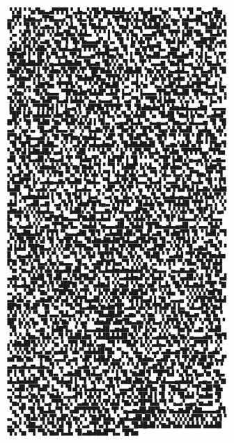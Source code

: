 ▝▞▟▝▝▅▜▅▃▟▜▜▜▝▃▙▃▚▜▙▜▅▟▟▟▃▞▃▜▄▟▝▝▅▞▝▜▝▝▊▝▚▃▄▜▅▃▛▛▐▟▅▃▞▛▇▃▃▞▜▝▟▃▜▞▚▞▚▝▇▜▟▞▟▃▛▟█▜▞▞▄▃▚▟▄▟█▝▐▞▛▟▉▞▝▝▊▜▞▃▅▃▜▞▝▟▄▝▇▝▇▟▄▞▚▝▅▟▝▟▄▜▟▟▉▟▆▝▚▝▉▃▝▝▜▟▉▟▝▝▃▝▟▜▝▟▟▝▞▟▅▜▙▞▟▟▃▝▞▝▐▝▆▞▚▜▄▝▃▃▆▜▙▝▛▛▐▟▊▜▙▝▜▃▙▜▝▃▝▟▚▜▞▃▅▝▅▞▜▝█▞▙▃▃▟▚▞▃▝▉▝▐▞▟▞▛▝▃▝▆▟▐▟▞▝▄▟█▜▛▃▅▞▟▟▐▜▞▟▇▞▚▞▙▟▃▟▄▜▜▜▚▝█▃▅▝▉▝▚▞▆▜▛▜▃▝▅▟▝▝▃▝▜▝▉▞▝▝▜▛▇▛▐▝▐▛▐▞▜▃▙▝▛▟▃▃▅▜▜▜▅▞▆▝▐▝▜▞▅▟▉▃▟▜▙▟▆▜▝▟▐▃▝▞▛▞▛▟█▟▇▟▛▞▄▃▙▟▇▟▆▝█▃▅▝█▞▞▃▜▝▚▝▛▝▃▃▆▝▆▟▜▃▄▝▞▞▆▃▙▝▆▟▛▞▆▟▐▝▛▟▅▞▙▜▛▞▛▝█▛▇▟▞▞▛▟█▟▉▝▆▞▅▜▚▃▟▟▃▝▛▜▃▟▜▝▉▞▜▟▅▟▚▜▚▝▉▝▞▝▊▝▇▟▅▛▇▃▜▜▜▞▟▝▐▝▐▝▟▞▙▜▚▟▅▝▞▜▞▜▞▝▚▃▞▟▊▃▝▟▇▜▅▝▛▜▜▞▄▝▝▞▚▛▇▟▉▝▃▝▜▞▅▝▚▃▚▟▛▟▄▟▟▜▛▜▄▟▐▃▝▟▅▞▝▝▉▞▙▃▃▝▜▛▇▟▆▜▟▟▛▃▙▛▐▃▞▝▐▃▃▃▜▜▅▜▙▟▉▝█▜▅▃▙▝▚▜▞▟▞▞▅▃▜▟▛▜▃▟▐▟▟▞▚▃▚▃▃▞▜▝▃▞▜▞▝▜▛▟▐▟▅▝▞▃▚▝▃▝▐▃▜▝▐▞▟▜▚▝▜▜▜▟▐▝▐▃▄▜▝▟█▜▙▜▜▜▛▝▊▝▉▟▆▟▅▜▝▟▅▟▟▃▃▟▆▝▃▃▃▝█▛▐▟▚▟▟▟▞▟▅▜▙▞▞▃▛▝▚▜▜▃▚▞▙▞▟▟▊▝▄▝█▟█▝▆▟▐▞▅▞▃▟▅▛▇▜▞▝▇▝▜▟▇▝▆▞▜▟▛▟▞▟▐▝▉▃▝▃▄▟▜▃▙▝▚▃▄▃▞▜▅▃▞▟▃▃▅▝▊▝█▃▞▝▄▞▃▝█▃▟▜▃▃▚▞▝▞▜▃▆▞▛▟▝▜▅▜▞▝█▜▞▜▄▞▟▞▙▟▊▝▄▟▄▝▟▞▛▜▟▝▆▃▃▟▚▝▇▝▇▜▅▞▅▟▟▃▝▟▛▝▊▝▉▟▛▜▃▝▇▜▝▜▝▝█▝▐▛▐▜▙▝▝▝█▝▇▜▃▟▜▟▇▃▝▞▝▃▛▟▚▟▄▟▅▟▚▝█▟▇▟▇▟▊▝▊▃▅▞▟▟▚▞▛▝▐▜▅▜▚▞▛▟▐▟▇▟█▞▄▟▝▞▝▟█▝▝▝▟▞▚▝▐▞▝▟▜▞▜▃▙▝▛▟▆▝█▜▜▜▄▞▜▜▅▟▊▝▉▜▃▟▊▞▅▃▟▝▛▝▜▟▅▜▚▝▐▟▜▛▐▝█▝▝▝▚▞▜▛▐▟▊▞▄▃▄▜▞▃▅▃▄▝▟▝▊▝▞▟▅▟▞▞▜▞▅▞▆▟▞▜▝▝▜▝▐▟▇▛▐▞▟▃▝▟▛▟▅▞▜▃▝▝▐▟▆▜▄▞▄▟▚▟▚▝▜▝▞▛▇▝▚▞▚▜▞▟▞▞▜▝▟▃▛▟▞▃▙▝▜▝▟▃▜▃▞▃▛▜▅▞▛▝▜▞▙▟▛▛▐▞▃▟▄▃▆▞▙▟▇▝▆▟▃▝▜▃▟▞▛▟▜▃▃▜▃▟▝▃▃▛▐▞▚▃▙▝█▝▐▜▙▟▊▝▜▞▃▟▞▃▞▝▃▝▐▃▟▃▝▃▝▟▛▃▜▞▛▝▄▝▛▞▟▝▅▜▜▟▜▟▐▃▆▞▟▟▆▝▜▝▄▟▅▟▟▟▐▝▊▝▊▜▟▝▐▃▞▝▃▞▄▝▟▃▚▞▅▃▜▃▜▃▟▃▄▃▙▜▚▜▟▞▛▞▟▟▝▝▃▟▊▃▆▝▃▞▙▜▝▟▅▛▇▜▄▃▚▜▜▜▞▝▉▟▟▞▆▞▜▜▟▟█▝▛▛▐▃▚▝▞▟▆▟▞▞▞▟▄▟▃▝▚▝▐▟▉▞▃▜▃▃▆▞▛▟▃▃▟▛▇▞▚▝▅▝▞▞▟▞▆▝▉▛▐▞▄▞▙▝▜▝▊▝▞▞▅▛▇▜▅▃▃▛▇▟▉▃▙▟▝▃▄▜▞▟▟▞▛▃▜▝▊▛▐▟▃▃▛▞▅▜▃▃▙▃▚▃▟▞▞▃▅▝▛▜▅▜▃▝▅▟▟▝▅▃▃▟▉▃▜▟▟▝█▜▙▃▟▃▄▟▊▃▞▃▃▜▟▞▚▜▄▟▇▃▙▛▐▜▜▝▚▃▃▟▇▝▉▜▝▃▙▟▊▟▉▞▜▃▛▃▆▝▊▟▆▜▜▝▊▝▐▟▊▞▜▞▚▜▙▜▛▞▟▝▉▝▅▜▛▟▃▝▉▟▆▟▇▟▇▜▟▃▟▜▙▛▇▝▊▃▚▜▜▟▐▞▝▃▅▝▄▟▐▟▟▝█▛▇▃▞▞▞▟▛▞▜▜▅▞▜▝▊▟▄▜▚▜▛▜▞▃▟▜▛▃▚▜▞▝▊▃▆▟▝▜▞▝▊▝▄▃▟▞▙▜▝▞▚▝▄▞▜▝▄▜▟▝█▜▜▝▉▃▜▞▄▝▉▟█▝▝▃▟▟▝▜▚▛▇▜▅▟▅▛▇▝▉▞▞▜▃▞▙▞▅▃▃▝▉▃▝▃▆▛▇▜▄▞▜▝▞▞▄▝▃▜▚▜▜▝▚▜▙▞▜▞▛▟▟▝▅▝▅▃▛▞▛▟▞▟▄▟▊▟▊▝▚▟▜▃▙▟▅▟▅▟▟▟▜▞▅▃▃▝▄▃▆▃▆▞▝▜▚▜▟▃▆▞▄▝▟▟█▝▊▟▊▃▚▜▟▜▙▟▚▝▅▝▞▃▟▟▅▟▚▞▙▟▞▝▆▝▄▟▉▞▟▝▊▝▚▟▞▟▃▟▄▜▚▟▚▜▝▟█▛▇▝▚▞▚▟▆▟▝▞▅▟▝▞▅▞▅▛▐▃▙▝█▞▟▃▆▟▞▜▛▝▇▃▝▃▝▟▛▝▆▞▝▛▇▛▇▞▞▜▚▝▐▞▛▟▛▟▛▟▇▜▟▝▛▝▞▟▄▝▆▝▞▞▞▞▆▛▇▃▛▟▞▃▝▃▆▟▛▟▚▟▝▟▜▜▄▟▊▞▞▟▜▞▝▟▜▜▄▟▐▝▇▝▃▃▄▝▞▟▜▛▇▜▟▟█▛▇▝▉▟▛▝▇▝▅▝▝▜▞▜▃▟▆▞▆▟▆▜▛▃▟▞▟▞▙▜▜▟▛▟▐▃▝▟▃▟▜▞▆▟▞▟▝▞▞▝▚▃▛▃▃▜▟▃▞▜▚▞▝▜▙▟█▟▛▃▅▞▚▞▅▞▝▞▃▜▞▛▇▃▅▝▜▞▙▝█▛▐▞▄▜▄▝█▝▟▞▆▞▝▞▄▞▝▟▅▟▛▟▆▜▙▃▅▞▟▜▃▞▟▜▜▞▄▜▞▝▞▜▞▜▝▝▉▝▝▞▝▃▅▝▐▟▇▜▃▝▃▜▃▃▅▟▉▃▅▟▅▝▊▛▐▞▅▝▞▞▝▜▅▜▞▃▆▝▟▟▊▝▝▞▄▜▅▃▜▟▞▃▜▝▟▟▉▟▆▝▟▟█▟▟▟▊▜▞▃▜▞▃▟▟▞▆▞▆▞▄▃▃▟▅▝▇▜▞▟▇▟▉▜▞▞▞▝▅▝▃▜▜▝▉▟▞▃▄▝▜▝▝▜▙▛▐▞▞▃▙▃▜▞▜▝▞▃▛▜▜▝▝▞▚▝▞▞▙▜▃▞▄▞▄▟▟▝▟▞▚▟▟▟▉▜▙▝▚▃▝▟▃▝▞▃▞▃▆▃▅▜▛▞▅▃▛▃▟▞▅▛▇▞▆▞▝▛▇▞▃▃▛▃▅▝▟▛▐▟█▟▚▃▞▝▅▝█▟▅▞▃▟▛▃▜▝▛▟▛▟▊▜▚▃▛▃▅▃▟▃▅▃▙▃▜▝▃▝▚▝▃▟▞▃▞▝▚▜▜▞▝▝▟▝▛▃▆▜▞▃▛▝▊▟▞▝▜▟▛▝▝▛▐▝▊▝▃▝█▝▉▃▝▃▆▟█▝▉▟▃▞▛▝▐▝█▝▆▟▊▜▝▜▛▜▟▝▄▜▃▜▄▞▆▝█▃▟▃▙▟▟▟▛▝▚▝▜▟▄▟▐▝▜▝▄▜▚▝▊▜▚▟▊▟▇▞▙▃▛▟▃▃▄▟▟▟▝▃▄▃▚▞▆▃▚▟▊▞▛▜▟▛▐▃▝▝▊▟▚▜▃▟▃▃▜▜▝▃▃▟▚▟▟▜▅▝▊▝▇▟▃▞▝▜▚▟▉▜▙▃▚▟▃▞▆▞▅▝▆▟▞▃▃▟▜▝▟▞▟▝▚▝▆▜▚▞▄▜▛▟▐▝▊▝▞▝▉▟▟▝▅▟▆▝▊▝▅▞▄▝▚▜▝▃▞▜▜▃▚▝▃▟▞▟▞▞▛▟▟▝▇▞▅▜▛▜▟▞▜▝▚▃▞▃▄▞▅▃▆▝▚▝▄▝▛▝█▝█▃▙▞▜▝▚▟▛▜▜▜▜▞▆▝▛▝▄▃▅▟█▟█▜▅▞▅▃▆▟▛▟▇▃▃▃▟▜▃▝▚▝▉▟▞▟▚▜▚▟▛▞▅▞▚▝▇▟▜▟▄▝▄▟▃▟▉▟▊▜▞▞▄▝▞▞▞▟▜▜▞▝▅▜▝▃▜▞▝▟▇▃▞▞▜▞▟▝▊▝▞▃▞▜▚▞▛▝▟▜▃▝█▟█▟▊▞▆▟▜▟▞▟▟▟▞▟▟▟▉▜▚▝▅▝▜▝▜▞▆▟▜▃▙▝▉▃▆▟▇▟▛▜▃▝█▜▅

